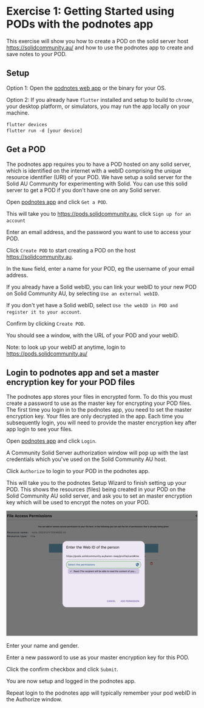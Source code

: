 # Exercise 1: Getting Started using PODs with the podnotes app

This exercise will show you how to create a POD on the solid server host https://solidcommunity.au/ and how to use the podnotes app to create and save notes to your POD.

## Setup

Option 1: Open the [podnotes web app](https://podnotes.solidcommunity.au/) or the binary for your OS.



Option 2: If you already have `flutter` installed and setup to build to `chrome`, your desktop platform, or simulators, you may run the app locally on your machine.

```
flutter devices
flutter run -d [your device]
```



## Get a POD

The podnotes app requires you to have a POD hosted on any solid server, which is identified on the internet with a webID comprising the unique resource identifier (URI) of your POD. We have setup a solid server for the Solid AU Community for experimenting with Solid. You can use this solid server to get a POD if you don't have one on any Solid server.


Open [podnotes app](https://podnotes.solidcommunity.au/) and click `Get a POD`.

This will take you to https://pods.solidcommunity.au, click `Sign up for an account`

Enter an email address, and the password you want to use to access  your POD.


Click `Create POD` to start creating a POD on the host https://solidcommunity.au.

In the `Name` field, enter a name for your POD, eg the username of your email address.

If you already have a Solid webID, you can link your webID to your new POD on Solid Community AU, by selecting `Use an external webID`.

If you don't yet have a Solid webID, select `Use the webID in POD and register it to your account`.

Confirm by clicking `Create POD`.

You should see a window, with the URL of your POD and your webID.

Note: to look up your webID at anytime, login to https://pods.solidcommunity.au/



## Login to podnotes app and set a master encryption key for your POD files

The podnotes app stores your files in encrypted form. To do this you must create a password to use as the master key for encrypting your POD files.
The first time you login in to the podnotes app, you need to set the master encryption key. Your files are only decrypted in the app. Each time you subsequently login, you will need to provide the master encryption key after app login to see your files.

Open [podnotes app](https://podnotes.solidcommunity.au/) and click `Login`.

A Community Solid Server authorization window will pop up with the last credentials which you've used on the Solid Community AU host.

Click `Authorize` to login to your POD in the podnotes app.

This will take you to the podnotes Setup Wizard to finish setting up your POD. This shows the resources (files) being created in your POD on the Solid Community AU solid server, and ask you to set an master encryption key which will be used to encrypt the notes on your POD.

![image](assets/images/pod_setup_wizard.png)

Enter your name and gender.

Enter a new password to use as your master encryption key for this POD.

Click the confirm checkbox and click `Submit`.

You are now setup and logged in the podnotes app.

Repeat login to the podnotes app will typically remember your pod webID in the Authorize window.

